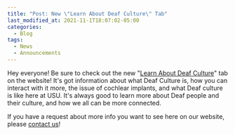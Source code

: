 ```yaml
---
title: "Post: New \"Learn About Deaf Culture\" Tab"
last_modified_at: 2021-11-1T18:07:02-05:00
categories:
  - Blog
tags:
  - News
  - Announcements
---
```

Hey everyone!
Be sure to check out the new "[Learn About Deaf Culture](https://bamboo72.github.io/ENGL-2010-Mock-ASL-Website/learn_more/)" tab on the website!
It's got information about what Deaf Culture is, how you can interact with it more, the issue of cochlear implants, and what Deaf culture is like here at USU.
It's always good to learn more about Deaf people and their culture, and how we all can be more connected.

If you have a request about more info you want to see here on our website, please [contact us](https://bamboo72.github.io/ENGL-2010-Mock-ASL-Website/contact/)!

